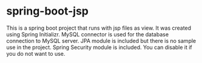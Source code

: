 # spring-boot-jsp

This is a spring boot project that runs with jsp files as view. It was created using Spring Initializr. MySQL connector is used for the database
connection to MySQL server. JPA module is included but there is no sample use in the project. Spring Security module is included. You can disable it if you do not want to use.

